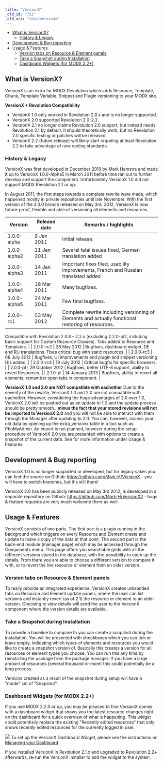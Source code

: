 ```yaml
---
title: "VersionX"
_old_id: "732"
_old_uri: "revo/versionx"
---
```


- [What is VersionX?](#VersionX-WhatisVersionX%3F)
  - [History & Legacy](#VersionX-History%26Legacy)
- [Development & Bug reporting](#VersionX-Development%26Bugreporting)
- [Usage & Features](#VersionX-Usage%26Features)
  - [Version tabs on Resource & Element panels](#VersionX-VersiontabsonResource%26Elementpanels)
  - [Take a Snapshot during Installation](#VersionX-TakeaSnapshotduringInstallation)
  - [Dashboard Widgets (for MODX 2.2+)](#VersionX-DashboardWidgets%28forMODX2.2%29)



## What is VersionX?

VersionX is an extra for MODX Revolution which adds Resource, Template, Chunk, Template Variable, Snippet and Plugin versioning to your MODX site.

**VersionX + Revolution Compatibility**
- VersionX 1.0 only worked in Revolution 2.0.x and is no longer supported.
- VersionX 2.0 supported Revolution 2.0-2.2.
- VersionX 2.1 no longer claims Revolution 2.0 support, but instead needs Revolution 2.1 by default. It should theoretically work, but no Revolution 2.0 specific testing or patches will be released.
- VersionX 2.2 (future release) will likely start requiring at least Revolution 2.2 to take advantage of new coding standards.



### History & Legacy

VersionX was first developed in December 2010 by Mark Hamstra and made it up to VersionX 1.0.0-Alpha5 in March 2011 before time ran out to further develop and support the component. Unfortunately VersionX 1.0 did not support MODX Revolution 2.1 or up.

In August 2011, the first steps towards a complete rewrite were made, which happened mostly in private repositories until late November. With the first version of the 2.0.0 branch released on May 3rd, 2012, VersionX is now future-proof, flexible and able of versioning all elements and resources.

| Version | Release date | Remarks / highlights |
|---------|--------------|----------------------|
| 1.0.0-alpha | 9 Jan 2011 | Initial release. |
| 1.0.0-alpha2 | 11 Jan 2011 | Several fatal issues fixed, German translation added |
| 1.0.0-alpha3 | 14 Jan 2011 | Important fixes filed, usability improvements, French and Russian translated added |
| 1.0.0-alpha4 | 18 Mar 2011 | Many bugfixes. |
| 1.0.0-alpha5 | 24 Mar 2011 | Few fatal bugfixes. |
| 2.0.0-rc1 | 03 May 2012 | Complete rewrite including versioning of Elements and actually functional restoring of resources. 
Compatible with Revolution 2.0.8 - 2.2.x (excluding 2.2.0-pl2, including basic support for Custom Resource Classes). 
Tabs added to Resource and Templates. |
| 2.0.0-rc2 | 28 May 2012 | Bugfixes, dashboard widget, DE and RU translations. Fixes critical bug with static resources. |
| 2.0.0-rc3 | 08 July 2012 | Bugfixes, UI improvements and plugin and snippet versioning UIs added. |
| 2.0.0-rc4 | 19 July 2012 | Critical bugfix for specific browsers. |
| 2.0.0-pl | 29 October 2012 | Bugfixes, better UTF-8 support, ability to revert Resources. |
| 2.1.0-pl | 14 January 2013 | Bugfixes, ability to revert all elements, remember open tabs in component. |

**VersionX 1.0 and 2.0 are NOT compatible with eachother**
Due to the severity of the rewrite, VersionX 1.0 and 2.0 are not compatible with eachother. However, considering the huge advantages of 2.0 over 1.0, VersionX 2.0 will be pushed out as an update to 1.0 and the update process should be pretty smooth.. **minus the fact that your stored revisions will not be imported to VersionX 2.0** and you will not be able to interact with them through the Manager after updating to 2.0. You can, however, access your old data by opening up the extra\_versionx table in a tool such as PhpMyAdmin. An import is not planned, however during the setup procedure of VersionX 2.0 you are presented with options to create a snapshot of the current data. See for more information under Usage & Features.



## Development & Bug reporting

VersionX 1.0 is no longer supported or developed, but for legacy sakes you can find the source on Github: <https://github.com/Mark-H/VersionX> - you will have to switch branches, but it's still there!

VersionX 2.0 has been publicly released on May 3rd 2012, is developed in a separate repository on Github: <https://github.com/Mark-H/VersionX2> - bugs & feature requests are very much welcome there as well.

## Usage & Features

VersionX consists of two parts. The first part is a plugin running in the background which triggers on every Resource and Element create and update to make a copy of the data at that point. The second part is the back-end module (manager page) which may be accessed through the Components menu. This page offers you searchable grids with all the different versions stored in the database, with the possibility to open up the details. From there you are able to choose a different version to compare it with, or to revert the live resource or element from an older version.

### Version tabs on Resource & Element panels

To really provide an integrated experience, VersionX creates unbranded tabs on Resource and Element update panels, where the user can list versions and instantly revert (as of 2.1) the resource or element to an older version. Choosing to view details will send the user to the VersionX component where the version details are available.

### Take a Snapshot during Installation

To provide a baseline to compare to you can create a snapshot during the installation. You will be presented with checkboxes which you can tick or leave empty, indicating which types of elements and resources you would like to create a snapshot version of. Basically this creates a version for all resources or element types you choose. You can run this any time by reinstalling the package from the package manager. If you have a large amount of resources (several thousand or more) this could potentially be a long process.

Versions created as a result of the snapshot during setup will have a "mode" set of "Snapshot".

### Dashboard Widgets (for MODX 2.2+)

If you use MODX 2.2.0 or up, you may be pleased to find VersionX comes with a dashboard widget that shows you the latest resource changes right on the dashboard for a quick overview of what is happening. This widget could potentially replace the existing "Recently edited resources" that only shows recently edited resources for the currently logged in user.

![](http://markh.nl/s/04/KO9.png)
To set up the VersionX Dashboard Widget, please see the instructions on [Managing your Dashboard](administering-your-site/dashboards/managing-your-dashboard "Managing Your Dashboard").

If you installed VersionX in Revolution 2.1.x and upgraded to Revolution 2.2+ afterwards, re-run the VersionX installer to add the widget to the system.